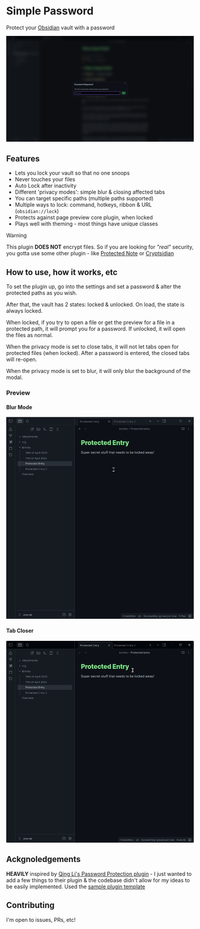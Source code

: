 # Simple Password

Protect your [Obsidian](https://obsidian.md) vault with a password

![Preview Banner](./github/preview-main.png)

## Features

- Lets you lock your vault so that no one snoops
- Never touches your files
- Auto Lock after inactivity
- Different 'privacy modes': simple blur & closing affected tabs
- You can target specific paths (multiple paths supported)
- Multiple ways to lock: command, hotkeys, ribbon & URL (`obsidian://lock`)
- Protects against page preview core plugin, when locked
- Plays well with theming - most things have unique classes

> [!WARNING]
> This plugin **DOES NOT** encrypt files. So if you are looking for *"real"* security, you gotta use some other plugin - like [Protected Note](https://github.com/mmiksaa/obsidian-protected-note) or [Cryptsidian](https://github.com/triumphantomato/cryptsidian)

## How to use, how it works, etc

To set the plugin up, go into the settings and set a password & alter the protected paths as you wish.

After that, the vault has 2 states: locked & unlocked. On load, the state is always locked.

When locked, if you try to open a file or get the preview for a file in a protected path, it will prompt you for a password. If unlocked, it will open the files as normal.

When the privacy mode is set to close tabs, it will not let tabs open for protected files (when locked). After a password is entered, the closed tabs will re-open.

When the privacy mode is set to blur, it will only blur the background of the modal.

### Preview

#### Blur Mode

![Blur Mode Preview](./github/preview-blur.gif)

#### Tab Closer

![Tab Closing Mode Preview](./github/preview-close.gif)

## Ackgnoledgements

**HEAVILY** inspired by [Qing Li's Password Protection plugin](https://github.com/qing3962/password-protection) - I just wanted to add a few things to their plugin & the codebase didn't allow for my ideas to be easily implemented.
Used the [sample plugin template](https://github.com/obsidianmd/obsidian-sample-plugin)

## Contributing

I'm open to issues, PRs, etc!
